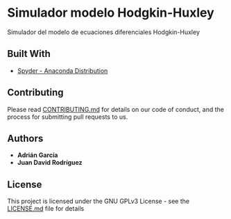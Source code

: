 # Simulador modelo Hodgkin-Huxley 

Simulador del modelo de ecuaciones diferenciales Hodgkin-Huxley 

## Built With

* [Spyder - Anaconda Distribution](https://www.anaconda.com/download/)

## Contributing

Please read [CONTRIBUTING.md](https://github.com/adgarciaar/NumericalAnalysis/blob/master/Simulador%20modelo%20Hodgkin-Huxley/CONTRIBUTING.md) for details on our code of conduct, and the process for submitting pull requests to us.

## Authors

* **Adrián García** 
* **Juan David Rodríguez** 

## License

This project is licensed under the GNU GPLv3 License - see the [LICENSE.md](https://github.com/adgarciaar/NumericalAnalysis/blob/master/Simulador%20modelo%20Hodgkin-Huxley/LICENSE) file for details
